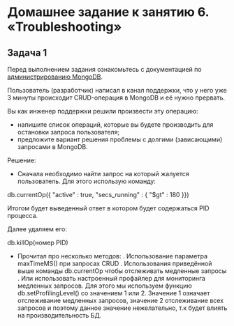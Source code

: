 # Домашнее задание к занятию 6. «Troubleshooting»

## Задача 1

Перед выполнением задания ознакомьтесь с документацией по [администрированию MongoDB](https://docs.mongodb.com/manual/administration/).

Пользователь (разработчик) написал в канал поддержки, что у него уже 3 минуты происходит CRUD-операция в MongoDB и её 
нужно прервать. 

Вы как инженер поддержки решили произвести эту операцию:

- напишите список операций, которые вы будете производить для остановки запроса пользователя;
- предложите вариант решения проблемы с долгими (зависающими) запросами в MongoDB.

Решение:

- Сначала необходимо найти запрос на который жалуется пользователь. Для этого использую команду:

db.currentOp({ "active" : true, "secs_running" : { "$gt" : 180 }})

Итогом будет выведенный ответ в котором будет содержаться PID процесса.

Далее удаляем его:

db.killOp(номер PID)

- Прочитал про несколько методов:
  . Использование параметра maxTimeMS() при запросах CRUD
  . Использования приведённой выше команды db.currentOp чтобы отслеживать медленные запросы
  . Или использовать настроенный профайлер для мониторинга медленных запросов. Для этого мы используем функцию db.setProfilingLevel() со значением 1 или 2. Значение 1 означает отслеживание медленных запросов, значение 2 отслеживание всех запросов и поэтому данное значение нежелательно, т.к будет влиять на производительность БД. 
